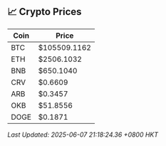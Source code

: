 ## 📈 Crypto Prices

| Coin | Price |
| ---- | ----- |
| BTC | $105509.1162 |
| ETH | $2506.1032 |
| BNB | $650.1040 |
| CRV | $0.6609 |
| ARB | $0.3457 |
| OKB | $51.8556 |
| DOGE | $0.1871 |

_Last Updated: 2025-06-07 21:18:24.36 +0800 HKT_